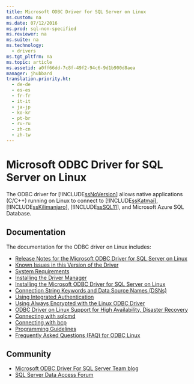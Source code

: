 ```yaml
---
title: Microsoft ODBC Driver for SQL Server on Linux
ms.custom: na
ms.date: 07/12/2016
ms.prod: sql-non-specified
ms.reviewer: na
ms.suite: na
ms.technology: 
  - drivers
ms.tgt_pltfrm: na
ms.topic: article
ms.assetid: a0ff66dd-7c8f-49f2-94c6-9d1b900d8aea
manager: jhubbard
translation.priority.ht: 
  - de-de
  - es-es
  - fr-fr
  - it-it
  - ja-jp
  - ko-kr
  - pt-br
  - ru-ru
  - zh-cn
  - zh-tw
---
```

# Microsoft ODBC Driver for SQL Server on Linux
The ODBC driver for [!INCLUDE[ssNoVersion](../content/includes/ssNoVersion_md.md)] allows native applications \(C\/C\+\+\) running on Linux to connect to [!INCLUDE[ssKatmai](../content/includes/ssKatmai_md.md)], [!INCLUDE[ssKilimanjaro](../content/includes/ssKilimanjaro_md.md)], [!INCLUDE[ssSQL11](../content/includes/ssSQL11_md.md)], and Microsoft Azure SQL Database.  
  
  
## Documentation  
The documentation for the ODBC driver on Linux includes:  
  
*   [Release Notes for the Microsoft ODBC Driver for SQL Server on Linux](../content/Release-Notes-for-the-Microsoft-ODBC-Driver-for-SQL-Server-on-Linux.md)  
*   [Known Issues in this Version of the Driver](../content/Known-Issues-in-this-Version-of-the-Driver.md)  
*   [System Requirements](../content/System-Requirements.md)  
*   [Installing the Driver Manager](../content/Installing-the-Driver-Manager.md)  
*   [Installing the Microsoft ODBC Driver for SQL Server on Linux](../content/Installing-the-Microsoft-ODBC-Driver-for-SQL-Server-on-Linux.md)  
*   [Connection String Keywords and Data Source Names &#40;DSNs&#41;](../content/Connection-String-Keywords-and-Data-Source-Names--DSNs-.md)  
*   [Using Integrated Authentication](../content/Using-Integrated-Authentication.md)  
*   [Using Always Encrypted with the Linux ODBC Driver](../content/Using-Always-Encrypted-with-the-Linux-ODBC-Driver.md)  
*   [ODBC Driver on Linux Support for High Availability, Disaster Recovery](../content/ODBC-Driver-on-Linux-Support-for-High-Availability--Disaster-Recovery.md)  
*   [Connecting with sqlcmd](../content/Connecting-with-sqlcmd.md)  
*   [Connecting with bcp](../content/Connecting-with-bcp.md)  
*   [Programming Guidelines](../content/Programming-Guidelines.md)  
*   [Frequently Asked Questions &#40;FAQ&#41; for ODBC Linux](../content/Frequently-Asked-Questions--FAQ--for-ODBC-Linux.md)  
  
## Community  
* [Microsoft ODBC Driver For SQL Server Team blog](http://blogs.msdn.com/sqlnativeclient/default.aspx)  
* [SQL Server Data Access Forum](http://social.technet.microsoft.com/Forums/en/sqldataaccess/threads)  
  
